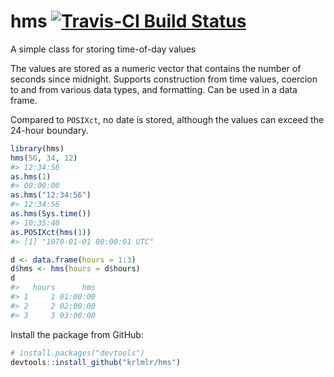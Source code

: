 
hms [![Travis-CI Build Status](https://travis-ci.org/krlmlr/hms.svg?branch=master)](https://travis-ci.org/krlmlr/hms)
=====================================================================================================================

A simple class for storing time-of-day values

The values are stored as a numeric vector that contains the number of seconds since midnight. Supports construction from time values, coercion to and from various data types, and formatting. Can be used in a data frame.

Compared to `POSIXct`, no date is stored, although the values can exceed the 24-hour boundary.

``` r
library(hms)
hms(56, 34, 12)
#> 12:34:56
as.hms(1)
#> 00:00:00
as.hms("12:34:56")
#> 12:34:56
as.hms(Sys.time())
#> 10:35:40
as.POSIXct(hms(1))
#> [1] "1970-01-01 00:00:01 UTC"

d <- data.frame(hours = 1:3)
d$hms <- hms(hours = d$hours)
d
#>   hours      hms
#> 1     1 01:00:00
#> 2     2 02:00:00
#> 3     3 03:00:00
```

Install the package from GitHub:

``` r
# install.packages("devtools")
devtools::install_github("krlmlr/hms")
```
